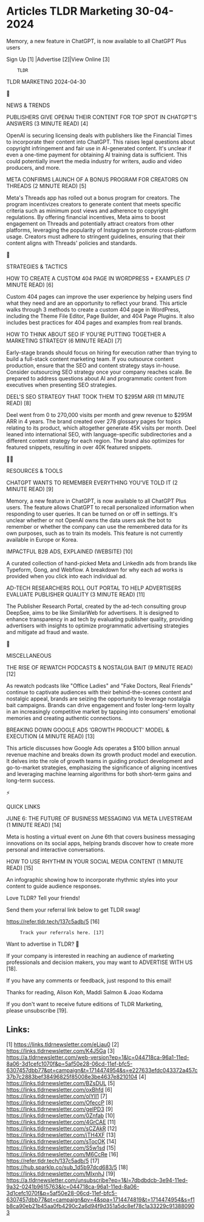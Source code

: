 # Articles TLDR Marketing 30-04-2024

Memory, a new feature in ChatGPT, is now available to all ChatGPT Plus
users  

 Sign Up [1] |Advertise [2]|View Online [3] 

		TLDR 

TLDR MARKETING 2024-04-30

📱 

NEWS & TRENDS

 PUBLISHERS GIVE OPENAI THEIR CONTENT FOR TOP SPOT IN CHATGPT'S
ANSWERS (3 MINUTE READ) [4] 

 OpenAI is securing licensing deals with publishers like the Financial
Times to incorporate their content into ChatGPT. This raises legal
questions about copyright infringement and fair use in AI-generated
content. It's unclear if even a one-time payment for obtaining AI
training data is sufficient. This could potentially invert the media
industry for writers, audio and video producers, and more. 

 META CONFIRMS LAUNCH OF A BONUS PROGRAM FOR CREATORS ON THREADS (2
MINUTE READ) [5] 

 Meta's Threads app has rolled out a bonus program for creators. The
program incentivizes creators to generate content that meets specific
criteria such as minimum post views and adherence to copyright
regulations. By offering financial incentives, Meta aims to boost
engagement on Threads and potentially attract creators from other
platforms, leveraging the popularity of Instagram to promote
cross-platform usage. Creators must adhere to stringent guidelines,
ensuring that their content aligns with Threads' policies and
standards. 

🚀 

STRATEGIES & TACTICS

 HOW TO CREATE A CUSTOM 404 PAGE IN WORDPRESS + EXAMPLES (7 MINUTE
READ) [6] 

 Custom 404 pages can improve the user experience by helping users
find what they need and are an opportunity to reflect your brand. This
article walks through 3 methods to create a custom 404 page in
WordPress, including the Theme File Editor, Page Builder, and 404 Page
Plugins. It also includes best practices for 404 pages and examples
from real brands. 

 HOW TO THINK ABOUT SEO IF YOU'RE PUTTING TOGETHER A MARKETING
STRATEGY (6 MINUTE READ) [7] 

 Early-stage brands should focus on hiring for execution rather than
trying to build a full-stack content marketing team. If you outsource
content production, ensure that the SEO and content strategy stays
in-house. Consider outsourcing SEO strategy once your company reaches
scale. Be prepared to address questions about AI and programmatic
content from executives when presenting SEO strategies. 

 DEEL'S SEO STRATEGY THAT TOOK THEM TO $295M ARR (11 MINUTE READ) [8] 

 Deel went from 0 to 270,000 visits per month and grew revenue to
$295M ARR in 4 years. The brand created over 278 glossary pages for
topics relating to its product, which altogether generate 45K visits
per month. Deel leaned into international SEO, with language-specific
subdirectories and a different content strategy for each region. The
brand also optimizes for featured snippets, resulting in over 40K
featured snippets. 

🧑‍💻 

RESOURCES & TOOLS

 CHATGPT WANTS TO REMEMBER EVERYTHING YOU'VE TOLD IT (2 MINUTE READ)
[9] 

 Memory, a new feature in ChatGPT, is now available to all ChatGPT
Plus users. The feature allows ChatGPT to recall personalized
information when responding to user queries. It can be turned on or
off in settings. It's unclear whether or not OpenAI owns the data
users ask the bot to remember or whether the company can use the
remembered data for its own purposes, such as to train its models.
This feature is not currently available in Europe or Korea. 

 IMPACTFUL B2B ADS, EXPLAINED (WEBSITE) [10] 

 A curated collection of hand-picked Meta and LinkedIn ads from brands
like Typeform, Gong, and Webflow. A breakdown for why each ad works is
provided when you click into each individual ad. 

 AD-TECH RESEARCHERS ROLL OUT PORTAL TO HELP ADVERTISERS EVALUATE
PUBLISHER QUALITY (3 MINUTE READ) [11] 

 The Publisher Research Portal, created by the ad-tech consulting
group DeepSee, aims to be like SimilarWeb for advertisers. It is
designed to enhance transparency in ad tech by evaluating publisher
quality, providing advertisers with insights to optimize programmatic
advertising strategies and mitigate ad fraud and waste. 

🎁 

MISCELLANEOUS

 THE RISE OF REWATCH PODCASTS & NOSTALGIA BAIT (9 MINUTE READ) [12] 

 As rewatch podcasts like "Office Ladies" and "Fake Doctors, Real
Friends" continue to captivate audiences with their behind-the-scenes
content and nostalgic appeal, brands are seizing the opportunity to
leverage nostalgia bait campaigns. Brands can drive engagement and
foster long-term loyalty in an increasingly competitive market by
tapping into consumers' emotional memories and creating authentic
connections. 

 BREAKING DOWN GOOGLE ADS ‘GROWTH PRODUCT' MODEL & EXECUTION (4
MINUTE READ) [13] 

 This article discusses how Google Ads operates a $100 billion annual
revenue machine and breaks down its growth product model and
execution. It delves into the role of growth teams in guiding product
development and go-to-market strategies, emphasizing the significance
of aligning incentives and leveraging machine learning algorithms for
both short-term gains and long-term success. 

⚡ 

QUICK LINKS

 JUNE 6: THE FUTURE OF BUSINESS MESSAGING VIA META LIVESTREAM (1
MINUTE READ) [14] 

 Meta is hosting a virtual event on June 6th that covers business
messaging innovations on its social apps, helping brands discover how
to create more personal and interactive conversations. 

 HOW TO USE RHYTHM IN YOUR SOCIAL MEDIA CONTENT (1 MINUTE READ) [15] 

 An infographic showing how to incorporate rhythmic styles into your
content to guide audience responses. 

Love TLDR? Tell your friends!

 Send them your referral link below to get TLDR swag! 

 https://refer.tldr.tech/137c5adb/5 [16] 

		 Track your referrals here. [17] 

Want to advertise in TLDR? 📰

 If your company is interested in reaching an audience of marketing
professionals and decision makers, you may want to ADVERTISE WITH US
[18]. 

 If you have any comments or feedback, just respond to this email! 

Thanks for reading, 
Alison Koh, Maddi Salmon & Joao Kodama 

If you don't want to receive future editions of TLDR Marketing,
please unsubscribe [19]. 

 

Links:
------
[1] https://links.tldrnewsletter.com/eLjau0
[2] https://links.tldrnewsletter.com/K4J5Ga
[3] https://a.tldrnewsletter.com/web-version?ep=1&lc=044718ca-96a1-11ed-8a06-3d1cefc1070f&p=5af50e28-06cd-11ef-bfc5-6307457dbb77&pt=campaign&t=1714474954&s=e227633efdc043372a457c37b7c2883bef38496825f85008e3be4637e8210104
[4] https://links.tldrnewsletter.com/BZsDUL
[5] https://links.tldrnewsletter.com/oxBhfd
[6] https://links.tldrnewsletter.com/olYIl1
[7] https://links.tldrnewsletter.com/OfeccP
[8] https://links.tldrnewsletter.com/geIPD3
[9] https://links.tldrnewsletter.com/0Znfab
[10] https://links.tldrnewsletter.com/4GrCAE
[11] https://links.tldrnewsletter.com/sCZAkR
[12] https://links.tldrnewsletter.com/jTH4XF
[13] https://links.tldrnewsletter.com/sTocOK
[14] https://links.tldrnewsletter.com/S5w1sd
[15] https://links.tldrnewsletter.com/M6CcRe
[16] https://refer.tldr.tech/137c5adb/5
[17] https://hub.sparklp.co/sub_1d5b97dcd683/5
[18] https://links.tldrnewsletter.com/MIxnhJ
[19] https://a.tldrnewsletter.com/unsubscribe?ep=1&l=7dbdbdcb-3e94-11ed-9a32-0241b9615763&lc=044718ca-96a1-11ed-8a06-3d1cefc1070f&p=5af50e28-06cd-11ef-bfc5-6307457dbb77&pt=campaign&pv=4&spa=1714474819&t=1714474954&s=f1b8ca90eb21b45aa0fb4290c2a6d94f9d351a5dc8ef78c1a33229c913880903